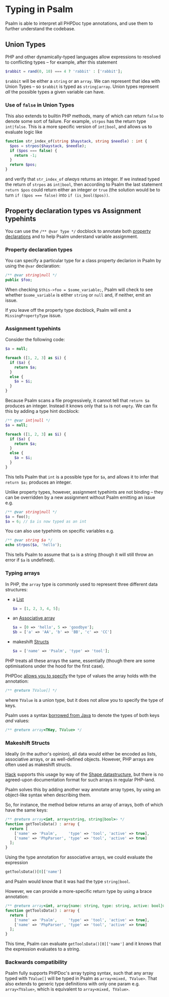 # Typing in Psalm

Psalm is able to interpret all PHPDoc type annotations, and use them to further understand the codebase.

## Union Types

PHP and other dynamically-typed languages allow expressions to resolved to conflicting types – for example, after this statement
```php
$rabbit = rand(0, 10) === 4 ? 'rabbit' : ['rabbit'];
```
`$rabbit` will be either a `string` or an `array`. We can represent that idea with Union Types – so `$rabbit` is typed as `string|array`. Union types represent *all* the possible types a given variable can have.

### Use of `false` in Union Types

This also extends to builtin PHP methods, many of which can return `false` to denote some sort of failure. For example, `strpos` has the return type `int|false`. This is a more specific version of `int|bool`, and allows us to evaluate logic like
```php
function str_index_of(string $haystack, string $needle) : int {
  $pos = strpos($haystack, $needle);
  if ($pos === false) {
    return -1;
  }
  return $pos;
}
```
and verify that `str_index_of` *always* returns an integer. If we instead typed the return of `strpos` as `int|bool`, then according to Psalm the last statement `return $pos` could return either an integer or `true` (the solution would be to turn `if ($pos === false)` into `if (is_bool($pos))`.

## Property declaration types vs Assignment typehints

You can use the `/** @var Type */` docblock to annotate both [property declarations](http://php.net/manual/en/language.oop5.properties.php) and to help Psalm understand variable assignment.

### Property declaration types

You can specify a particular type for a class property declarion in Psalm by using the `@var` declaration:

```php
/** @var string|null */
public $foo;
```

When checking `$this->foo = $some_variable;`, Psalm will check to see whether `$some_variable` is either `string` or `null` and, if neither, emit an issue.

If you leave off the property type docblock, Psalm will emit a `MissingPropertyType` issue.

### Assignment typehints

Consider the following code:

```php
$a = null;

foreach ([1, 2, 3] as $i) {
  if ($a) {
    return $a;
  }
  else {
    $a = $i;
  }
}
```

Because Psalm scans a file progressively, it cannot tell that `return $a` produces an integer. Instead it knows only that `$a` is not `empty`. We can fix this by adding a type hint docblock:

```php
/** @var int|null */
$a = null;

foreach ([1, 2, 3] as $i) {
  if ($a) {
    return $a;
  }
  else {
    $a = $i;
  }
}
```

This tells Psalm that `int` is a possible type for `$a`, and allows it to infer that `return $a;` produces an integer.

Unlike property types, however, assignment typehints are not binding – they can be overridden by a new assignment without Psalm emitting an issue e.g.

```php
/** @var string|null */
$a = foo();
$a = 6; // $a is now typed as an int
```

You can also use typehints on specific variables e.g.

```php
/** @var string $a */
echo strpos($a, 'hello');
```

This tells Psalm to assume that `$a` is a string (though it will still throw an error if `$a` is undefined).

### Typing arrays

In PHP, the `array` type is commonly used to represent three different data structures:
 - a [List](https://en.wikipedia.org/wiki/List_(abstract_data_type))

   ```php
   $a = [1, 2, 3, 4, 5];
   ```
 - an [Associative array](https://en.wikipedia.org/wiki/Associative_array)

   ```php
   $a = [0 => 'hello', 5 => 'goodbye'];
   $b = ['a' => 'AA', 'b' => 'BB', 'c' => 'CC']
   ```
 - makeshift [Structs](https://en.wikipedia.org/wiki/Struct_(C_programming_language))

   ```php
   $a = ['name' => 'Psalm', 'type' => 'tool'];
   ```

PHP treats all these arrays the same, essentially (though there are some optimisations under the hood for the first case).

PHPDoc [allows you to specify](https://phpdoc.org/docs/latest/references/phpdoc/types.html#arrays) the  type of values the array holds with the annotation:
```php
/** @return TValue[] */
```

where `TValue` is a union type, but it does not allow you to specify the type of keys.

Psalm uses a syntax [borrowed from Java](https://en.wikipedia.org/wiki/Generics_in_Java) to denote the types of both keys *and* values:
```php
/** @return array<TKey, TValue> */
```

### Makeshift Structs

Ideally (in the author's opinion), all data would either be encoded as lists, associative arrays, or as well-defined objects. However, PHP arrays are often used as makeshift structs.

[Hack](http://hacklang.org/) supports this usage by way of the [Shape datastructure](https://docs.hhvm.com/hack/shapes/introduction), but there is no agreed-upon documentation format for such arrays in regular PHP-land.

Psalm solves this by adding another way annotate array types, by using an object-like syntax when describing them.

So, for instance, the method below returns an array of arrays, both of which have the same keys:
```php
/** @return array<int, array<string, string|bool>> */
function getToolsData() : array {
  return [
    ['name' => 'Psalm',     'type' => 'tool', 'active' => true],
    ['name' => 'PhpParser', 'type' => 'tool', 'active' => true]
  ];
}
```

Using the type annotation for associative arrays, we could evaluate the expression
```php
getToolsData()[0]['name']
```
and Psalm would know that it was had the type `string|bool`.

However, we can provide a more-specific return type by using a brace annotation:
```php
/** @return array<int, array{name: string, type: string, active: bool}> */
function getToolsData() : array {
  return [
    ['name' => 'Psalm',     'type' => 'tool', 'active' => true],
    ['name' => 'PhpParser', 'type' => 'tool', 'active' => true]
  ];
}
```

This time, Psalm can evaluate `getToolsData()[0]['name']` and it knows that the expression evaluates to a string.

### Backwards compatibility

Psalm fully supports PHPDoc's array typing syntax, such that any array typed with `TValue[]` will be typed in Psalm as `array<mixed, TValue>`. That also extends to generic type definitions with only one param e.g. `array<TValue>`, which is equivalent to `array<mixed, TValue>`.
